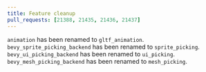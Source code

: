```yaml
---
title: Feature cleanup
pull_requests: [21388, 21435, 21436, 21437]
---
```


`animation` has been renamed to `gltf_animation`.
`bevy_sprite_picking_backend` has been renamed to `sprite_picking`.
`bevy_ui_picking_backend` has been renamed to `ui_picking`.
`bevy_mesh_picking_backend` has been renamed to `mesh_picking`.
